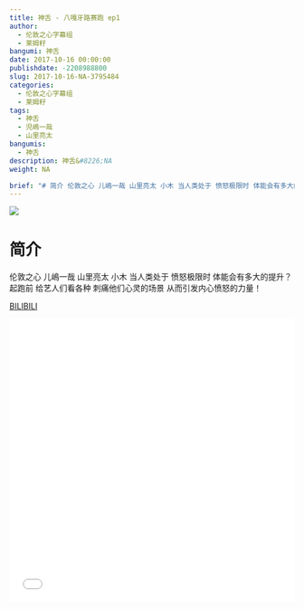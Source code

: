 ```yaml
---
title: 神舌 - 八嘎牙路赛跑 ep1
author: 
  - 伦敦之心字幕组
  - 莱姆籽
bangumi: 神舌
date: 2017-10-16 00:00:00
publishdate: -2208988800
slug: 2017-10-16-NA-3795484
categories: 
  - 伦敦之心字幕组
  - 莱姆籽
tags: 
  - 神舌
  - 児嶋一哉
  - 山里亮太
bangumis: 
  - 神舌
description: 神舌&#8226;NA
weight: NA

brief: "# 简介 伦敦之心 儿嶋一哉 山里亮太 小木 当人类处于 愤怒极限时 体能会有多大的提升？ 起跑前 给艺人们看各种 刺痛他们心灵的场景 从而引发内心愤怒的力量！"
---
```


![](https://i.imgur.com/qkVKr3u.jpg)

# 简介  
伦敦之心 儿嶋一哉 山里亮太 小木
当人类处于 愤怒极限时 体能会有多大的提升？
起跑前 给艺人们看各种 刺痛他们心灵的场景
从而引发内心愤怒的力量！

  [BILIBILI](https://www.bilibili.com/video/av3795484/)


<div class="vcontainer">  <iframe class='video' src="//www.bilibili.com/blackboard/player.html?aid=3795484" width="100%" height="500" frameborder="0" allowfullscreen="allowfullscreen"></iframe></div>
